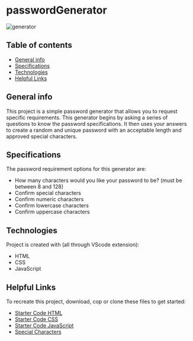 # passwordGenerator
![generator](https://user-images.githubusercontent.com/87394571/131281188-5eb0caf8-c4ab-4c74-96f3-07ac615fb7ee.png)
## Table of contents
* [General info](#general-info)
* [Specifications](#specifications)
* [Technologies](#technologies)
* [Helpful Links](#helpful-links)

## General info
This project is a simple password generator that allows you to request specific requirements. This generator begins by asking a series of questions to know the password specifications. It then uses your answers to create a random and unique password with an acceptable length and approved special characters.

## Specifications
The password requirement options for this generator are:
* How many characters would you like your password to be? (must be between 8 and 128)
* Confirm special characters
* Confirm numeric characters
* Confirm lowercase characters
* Confirm uppercase characters
	
## Technologies
Project is created with (all through VScode extension):
* HTML
* CSS
* JavaScript 
	
## Helpful Links
To recreate this project, download, cop or clone these files to get started:

* [Starter Code HTML](https://raw.githubusercontent.com/coding-boot-camp/friendly-parakeet/main/Develop/index.html)
* [Starter Code CSS](https://raw.githubusercontent.com/coding-boot-camp/friendly-parakeet/main/Develop/style.css)
* [Starter Code JavaScript](https://raw.githubusercontent.com/coding-boot-camp/friendly-parakeet/main/Develop/script.js)
* [Special Characters](https://owasp.org/www-community/password-special-characters)

